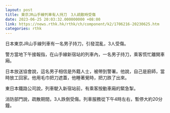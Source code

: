 ```yaml
---
layout: post
title: 東京JR山手線列車有人持刀　3人疏散時受傷
date: 2023-06-25 20:03:32.000000000 +08:00
link: https://news.rthk.hk/rthk/ch/component/k2/1706216-20230625.htm
categories: rthk
---
```


日本東京JR山手線列車有一名男子持刀，引發混亂，3人受傷。

警方當地下午接報指，在山手線新宿站的列車內，一名男子持刀，乘客慌忙離開車廂。

日本放送協會說，這名男子相信是外籍人士，被帶到警署。他說，自己是廚師，當時放工回家。他用毛巾把刀遮蓋，他睡著覺時，把刀跌了出來。

東日本鐵路公司說，列車駛入新宿站前，有乘客按動車廂的緊急掣。

消防部門說，疏散期間，3人跌倒受傷。列車服務從下午4時左右，暫停大約20分鐘。
